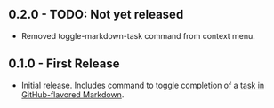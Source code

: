 ## 0.2.0 - TODO: Not yet released

* Removed toggle-markdown-task command from context menu.

## 0.1.0 - First Release

* Initial release. Includes command to toggle completion of a [task in GitHub-flavored Markdown][gfm-task-lists].

[gfm-task-lists]: https://help.github.com/articles/writing-on-github/#task-lists
